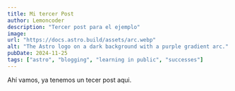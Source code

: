 ```yaml
---
title: Mi tercer Post
author: Lemoncoder
description: "Tercer post para el ejemplo"
image:
url: "https://docs.astro.build/assets/arc.webp"
alt: "The Astro logo on a dark background with a purple gradient arc."
pubDate: 2024-11-25
tags: ["astro", "blogging", "learning in public", "successes"]
---
```


Ahí vamos, ya tenemos un tecer post aqui.

